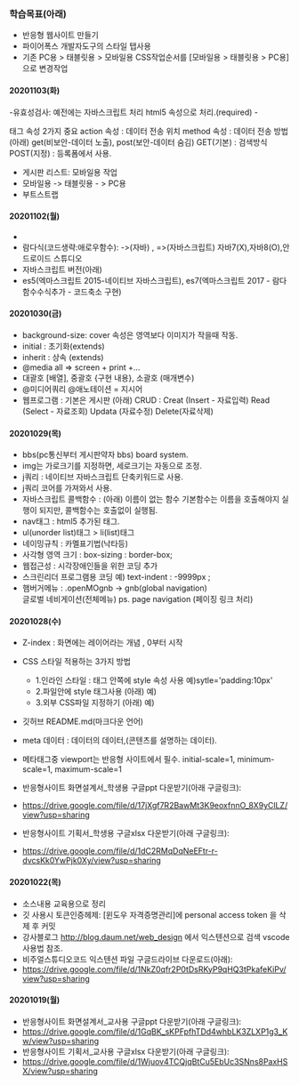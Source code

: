 ### 학습목표(아래)

- 반응형 웹사이트 만들기
- 파이어폭스 개발자도구의 스타일 탭사용
- 기존 PC용 > 태블릿용 > 모바일용 CSS작업순서를 [모바일용 > 태블릿용 > PC용] 으로 변경작업

#### 20201103(화)
-유효성검사: 예전에는 자바스크립트 처리
            html5 속성으로 처리.(required)
-<form>태그 속성 2가지 중요
    action 속성 : 데이터 전송 위치
    method 속성 : 데이터 전송 방법(아래)
        get(비보안-데이터 노출), post(보안-데이터 숨김)
        GET(기본) : 검색방식
        POST(지정) : 등록폼에서 사용.
- 게시판 리스트: 모바일용 작업
- 모바일용 -> 태블릿용 - > PC용
- 부트스트랩 
#### 20201102(월)
- 
- 람다식(코드생략:애로우함수): ->(자바) , =>(자바스크립트)
    자바7(X),자바8(O),안드로이드 스튜디오
- 자바스크립트 버전(아래)
- es5(엑마스크립트 2015-네이티브 자바스크립트),
    es7(엑마스크립트 2017 - 람다함수수식추가 - 코드축소 구현)

#### 20201030(금)
- background-size: cover 속성은 영역보다 이미지가 작을때 작동.
- initial : 초기화(extends)
- inherit : 상속 (extends)
- @media all => screen + print +... 
- 대괄호 [배열], 중괄호 {구현 내용}, 소괄호 (매개변수)
- @미디어쿼리
    @애노테이션 = 지시어
- 웹프로그램 : 기본은 게시판 (아래)
    CRUD : Creat (Insert - 자료입력)
           Read (Select - 자료조회)
           Updata (자료수정)
           Delete(자료삭제)

#### 20201029(목)
- bbs(pc통신부터 게시판약자 bbs) board system.
- img는 가로크기를 지정하면, 세로크기는 자동으로 조정.
- j쿼리 : 네이티브 자바스크립트 단축키워드로 사용.
- j쿼리 코어를 가져와서 사용.
- 자바스크립트 콜백함수 : (아래)
    이름이 없는 함수
    기본함수는 이름을 호출해야지 실행이 되지만, 콜백함수는 호출없이 실행됨.
- nav태그 : html5 추가된 태그.
- ul(unorder list)태그 > li(list)태그
- 네이밍규칙 : 카멜표기법(낙타등)
- 사각형 영역 크기 : box-sizing : border-box; 
- 웹접근성 : 시각장애인들을 위한 코딩 추가
- 스크린리더 프로그램용 코딩 예) text-indent : -9999px ;
- 햄버거메뉴 : .openMOgnb -> gnb(global navigation)         
    글로벌 네비게이션(전체메뉴)
    ps. page navigation (페이징 링크 처리)

#### 20201028(수)
- Z-index : 화면에는 레이어라는 개념 , 0부터 시작
- CSS 스타일 적용하는 3가지 방법
    - 1.인라인 스타일 : 태그 안쪽에 style 속성 사용
     예)sytle='padding:10px'
    - 2.파일안에 style 태그사용 (아래) 
     예)<style>내부 스타일 주기</style>
    - 3.외부 CSS파일 지정하기 (아래)
     예) <link href="CSS파일위치"/>
- 깃허브 README.md(마크다운 언어)
- meta 데이터 : 데이터의 데이터,(콘텐츠를 설명하는 데이터).
- 메타태그중 viewport는 반응형 사이트에서 필수.
    initial-scale=1, minimum-scale=1, maximum-scale=1

- 반응형사이트 화면설계서_학생용 구글ppt 다운받기(아래 구글링크):
- https://drive.google.com/file/d/17jXgf7R2BawMt3K9eoxfnnO_8X9yClLZ/view?usp=sharing
- 반응형사이트 기획서_학생용 구글xlsx 다운받기(아래 구글링크):
- https://drive.google.com/file/d/1dC2RMqDqNeEFtr-r-dvcsKk0YwPjk0Xy/view?usp=sharing

#### 20201022(목)

- 소스내용 교육용으로 정리
- 깃 사용시 토큰인증헤제: [윈도우 자격증명관리]에 personal access token 을 삭제 후 커밋
- 강사블로그 http://blog.daum.net/web_design 에서 익스텐션으로 검색 vscode 사용법 참조.
- 비주얼스튜디오코드 익스텐션 파일 구글드라이브 다운로드(아래):
- https://drive.google.com/file/d/1NkZ0qfr2P0tDsRKyP9qHQ3tPkafeKiPv/view?usp=sharing

#### 20201019(월)

- 반응형사이트 화면설계서_교사용 구글ppt 다운받기(아래 구글링크):
- https://drive.google.com/file/d/1GqBK_sKPFpfhTDd4whbLK3ZLXP1g3_Kw/view?usp=sharing
- 반응형사이트 기획서_교사용 구글xlsx 다운받기(아래 구글링크):
- https://drive.google.com/file/d/1Wjuov4TCQjqBtCu5EbUc3SNns8PaxHSX/view?usp=sharing
